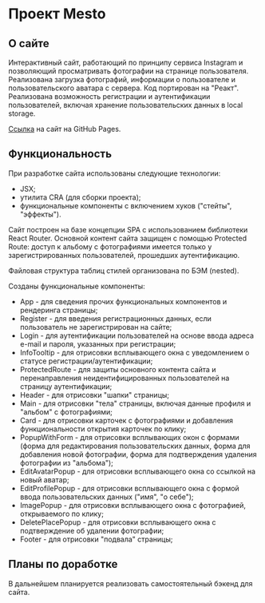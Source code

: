 # Проект Mesto

## О сайте
Интерактивный сайт, работающий по принципу сервиса Instagram и позволяющий просматривать фотографии на странице пользователя.
Реализована загрузка фотографий, информации о пользователе и пользовательского аватара с сервера. Код портирован на "Реакт". Реализована возможность регистрации и аутентификации пользователей, включая хранение пользовательских данных в local storage.  

[Ссылка](https://knaklaut.github.io/react-mesto-auth/index.html) на сайт на GitHub Pages.

## Функциональность
При разработке сайта использованы следующие технологии:
* JSX;
* утилита CRA (для сборки проекта);
* функциональные компоненты с включением хуков ("стейты", "эффекты").

Сайт построен на базе концепции SPA c использованием библиотеки React Router. Основной контент сайта защищен с помощью Protected Route: доступ к альбому с фотографиями имеется только у зарегистрированных пользователей, прошедших аутентификацию.

Файловая структура таблиц стилей организована по БЭМ (nested).

Созданы функциональные компоненты:
* App - для сведения прочих функциональных компонентов и рендеринга страницы;
* Register - для введения регистрационных данных, если пользователь не зарегистрирован на сайте;
* Login - для аутентификации пользователей на основе ввода адреса e-mail и пароля, указанных при регистрации;
* InfoTooltip - для отрисовки всплывающего окна с уведомлением о статусе регистрации/аутентификации;
* ProtectedRoute - для защиты основного контента сайта и перенаправления неидентифицированных пользователей на страницу аутентификации; 
* Header - для отрисовки "шапки" страницы;
* Main - для отрисовки "тела" страницы, включая данные профиля и "альбом" с фотографиями;
* Card - для отрисовки карточек с фотографиями и добавления функциональности открытия карточек по клику;
* PopupWithForm - для отрисовки всплывающих окон с формами (форма для редактирования пользовательских данных, форма для добавления новой фотографии, форма для подтверждения удаления фотографии из "альбома");
* EditAvatarPopup - для отрисовки всплывающего окна со ссылкой на новый аватар;
* EditProfilePopup - для отрисовки всплывающего окна с формой ввода пользовательских данных ("имя", "о себе");
* ImagePopup - для отрисовки всплывающего окна с фотографией, открываемого по клику;
* DeletePlacePopup - для отрисовки всплывающего окна с подтверждение об удалении фотографии;
* Footer - для отрисовки "подвала" страницы;

## Планы по доработке
В дальнейшем планируется реализовать самостоятельный бэкенд для сайта. 